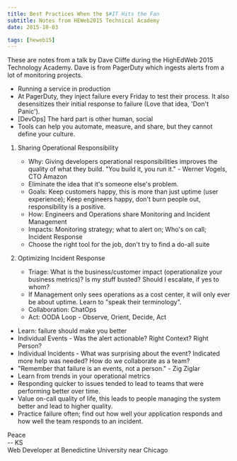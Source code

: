 ```yaml
---
title: Best Practices When the $#IT Hits the Fan
subtitle: Notes from HEWeb2015 Technical Academy
date: 2015-10-03

tags: [heweb15]
---
```


These are notes from a talk by Dave Cliffe during the HighEdWeb 2015 Technology Academy. Dave is from PagerDuty which ingests alerts from a lot of monitoring projects.

* Running a service in production
* At PagerDuty, they inject failure every Friday to test their process. It also desensitizes their initial response to failure (Love that idea, 'Don't Panic').
* [DevOps] The hard part is other human, social
* Tools can help you automate, measure, and share, but they cannot define your culture.

1. Sharing Operational Responsibility

   * Why: Giving developers operational responsibilities improves the quality of what they build. "You build it, you run it." - Werner Vogels, CTO Amazon
   * Eliminate the idea that it's someone else's problem.
   * Goals: Keep customers happy, this is more than just uptime (user experience); Keep engineers happy, don't burn people out, responsibility is a positive.
   * How: Engineers and Operations share Monitoring and Incident Management
   * Impacts: Monitoring strategy; what to alert on; Who's on call; Incident Response
   * Choose the right tool for the job, don't try to find a do-all suite

2. Optimizing Incident Response
   * Triage: What is the business/customer impact (operationalize your business metrics)? Is my stuff busted? Should I escalate, if yes to whom?
   * If Management only sees operations as a cost center, it will only ever be about uptime. Learn to "speak their terminology".
   * Collaboration: ChatOps
   * Act: OODA Loop - Observe, Orient, Decide, Act

* Learn: failure should make you better
* Individual Events - Was the alert actionable? Right Context? Right Person?
* Individual Incidents - What was surprising about the event? Indicated more help was needed? How do we collaborate as a team?
* "Remember that failure is an events, not a person." - Zig Ziglar
* Learn from trends in your operational metrics
* Responding quicker to issues tended to lead to teams that were performing better over time.
* Value on-call quality of life, this leads to people managing the system better and lead to higher quality.
* Practice failure often; find out how well your application responds and how well the team responds to an incident.

Peace<br>-- KS<br>Web Developer at Benedictine University near Chicago
